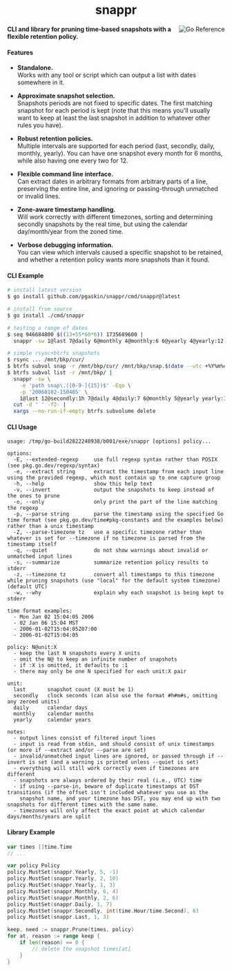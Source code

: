 <h1 align="center">snappr</h1>

<a href="https://pkg.go.dev/github.com/pgaskin/snappr"><img align="right" src="https://pkg.go.dev/badge/github.com/pgaskin/snappr.svg" alt="Go Reference"></a>

**CLI and library for pruning time-based snapshots with a flexible retention policy.**

#### Features

- **Standalone.** \
  Works with any tool or script which can output a list with dates somewhere in it.

- **Approximate snapshot selection.** \
  Snapshots periods are not fixed to specific dates. The first matching snapshot for each period is kept (note that this means you'll usually want to keep at least the last snapshot in addition to whatever other rules you have).

- **Robust retention policies.** \
  Multiple intervals are supported for each period (last, secondly, daily, monthly, yearly). You can have one snapshot every month for 6 months, while also having one every two for 12.

- **Flexible command line interface.** \
  Can extract dates in arbitrary formats from arbitrary parts of a line, preserving the entire line, and ignoring or passing-through unmatched or invalid lines.

- **Zone-aware timestamp handling.** \
  Will work correctly with different timezones, sorting and determining secondly snapshots by the real time, but using the calendar day/month/year from the zoned time.

- **Verbose debugging information.** \
  You can view which intervals caused a specific snapshot to be retained, and whether a retention policy wants more snapshots than it found.

#### CLI Example

```bash
# install latest version
$ go install github.com/pgaskin/snappr/cmd/snappr@latest
```

```bash
# install from source
$ go install ./cmd/snappr
```

```bash
# testing a range of dates
$ seq 946684800 $((13+55*60*6)) 1735689600 |
  snappr -sw 1@last 7@daily 6@monthly 4@monthly:6 6@yearly 4@yearly:12 >/dev/null
```

```bash
# simple rsync+btrfs snapshots
$ rsync ... /mnt/bkp/cur/
$ btrfs subvol snap -r /mnt/bkp/cur/ /mnt/bkp/snap.$(date --utc +%Y%m%d-%H%M%S)
$ btrfs subvol list -r /mnt/bkp/ |
  snappr -sw \
    -e 'path snap\.([0-9-]{15})$' -Eqo \
    -p '20060102-150405' \
    1@last 12@secondly:1h 7@daily 4@daily:7 6@monthly 5@yearly yearly:10 |
  cut -d ' ' -f2- |
  xargs --no-run-if-empty btrfs subvolume delete
```

#### CLI Usage

```
usage: /tmp/go-build2822248938/b001/exe/snappr [options] policy...

options:
  -E, --extended-regexp     use full regexp syntax rather than POSIX (see pkg.go.dev/regexp/syntax)
  -e, --extract string      extract the timestamp from each input line using the provided regexp, which must contain up to one capture group
  -h, --help                show this help text
  -v, --invert              output the snapshots to keep instead of the ones to prune
  -o, --only                only print the part of the line matching the regexp
  -p, --parse string        parse the timestamp using the specified Go time format (see pkg.go.dev/time#pkg-constants and the examples below) rather than a unix timestamp
  -Z, --parse-timezone tz   use a specific timezone rather than whatever is set for --timezone if no timezone is parsed from the timestamp itself
  -q, --quiet               do not show warnings about invalid or unmatched input lines
  -s, --summarize           summarize retention policy results to stderr
  -z, --timezone tz         convert all timestamps to this timezone while pruning snapshots (use "local" for the default system timezone) (default UTC)
  -w, --why                 explain why each snapshot is being kept to stderr

time format examples:
  - Mon Jan 02 15:04:05 2006
  - 02 Jan 06 15:04 MST
  - 2006-01-02T15:04:05Z07:00
  - 2006-01-02T15:04:05

policy: N@unit:X
  - keep the last N snapshots every X units
  - omit the N@ to keep an infinite number of snapshots
  - if :X is omitted, it defaults to :1
  - there may only be one N specified for each unit:X pair

unit:
  last       snapshot count (X must be 1)
  secondly   clock seconds (can also use the format #h#m#s, omitting any zeroed units)
  daily      calendar days
  monthly    calendar months
  yearly     calendar years

notes:
  - output lines consist of filtered input lines
  - input is read from stdin, and should consist of unix timestamps (or more if --extract and/or --parse are set)
  - invalid/unmatched input lines are ignored, or passed through if --invert is set (and a warning is printed unless --quiet is set)
  - everything will still work correctly even if timezones are different
  - snapshots are always ordered by their real (i.e., UTC) time
  - if using --parse-in, beware of duplicate timestamps at DST transitions (if the offset isn't included whatever you use as the
    snapshot name, and your timezone has DST, you may end up with two snapshots for different times with the same name.
  - timezones will only affect the exact point at which calendar days/months/years are split
```

#### Library Example

```go
var times []time.Time
// ...

var policy Policy
policy.MustSet(snappr.Yearly, 5, -1)
policy.MustSet(snappr.Yearly, 2, 10)
policy.MustSet(snappr.Yearly, 1, 3)
policy.MustSet(snappr.Monthly, 6, 4)
policy.MustSet(snappr.Monthly, 2, 6)
policy.MustSet(snappr.Daily, 1, 7)
policy.MustSet(snappr.Secondly, int(time.Hour/time.Second), 6)
policy.MustSet(snappr.Last, 1, 3)

keep, need := snappr.Prune(times, policy)
for at, reason := range keep {
    if len(reason) == 0 {
        // delete the snapshot times[at]
    }
}
```
